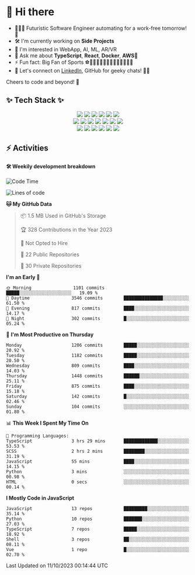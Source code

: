 # 👋 Hi there 
- 👩🏽‍💻 Futuristic Software Engineer automating for a work-free tomorrow!🚀<br>
- 🛠️ I'm currently working on **Side Projects**
- 🔭 I'm interested in WebApp, AI, ML, AR/VR
- 💬 Ask me about **TypeScript**, **React**, **Docker**, **AWS**🚢<br>
- ⚡ Fun fact: Big Fan of Sports ⚽️🧗🏽🧘🏽🏃🏽‍♀️🏊🏽‍♀️🤿🏄🏽
- 🤝 Let's connect on [LinkedIn](https://linkedin.com/in/hadongme), GitHub for geeky chats! 📲🤖
<!-- 🌱 I'm currently learning **Unity**, Blender 🎮🎨 -->
<!-- - ✈️ I'm a remotely working freelance developer, coding worldwide 🌍
🐾 Animal lover🐶😺 -->

Cheers to code and beyond! 🌈

## ✨ Tech Stack ✨ 
<div align="center">
<img src="https://img.shields.io/badge/TypeScript-007ACC?style=for-the-badge&logo=typescript&logoColor=white">
<img src="https://img.shields.io/badge/javascript-F7DF1E?style=for-the-badge&logo=javascript&logoColor=black">
<img src="https://img.shields.io/badge/Python-14354C?style=for-the-badge&logo=python&logoColor=white">
<img src="https://img.shields.io/badge/html-E34F26?style=for-the-badge&logo=html5&logoColor=white">
<img src="https://img.shields.io/badge/css-1572B6?style=for-the-badge&logo=css3&logoColor=white">
<img src="https://img.shields.io/badge/Tailwind_CSS-38B2AC?style=for-the-badge&logo=tailwind-css&logoColor=white"> 
<br>
<img src="https://img.shields.io/badge/react-61DAFB?style=for-the-badge&logo=react&logoColor=black">
<img src="https://img.shields.io/badge/vue.js-4FC08D?style=for-the-badge&logo=vue.js&logoColor=white">
<img src="https://img.shields.io/badge/next.js-000000?style=for-the-badge&logo=nextdotjs&logoColor=white">
<img src="https://img.shields.io/badge/node.js-ffdd00?style=for-the-badge&logo=nodedotjs&logoColor=black">
<img src="https://img.shields.io/badge/-GraphQL-E10098?style=for-the-badge&logo=graphql&logoColor=white">
<img src="https://img.shields.io/badge/Flutter-02569B?style=for-the-badge&logo=flutter&logoColor=white">
<img src="https://img.shields.io/badge/firebase-%23039BE5.svg?style=for-the-badge&logo=firebase">
<br>
<img src="https://img.shields.io/badge/MongoDB-4EA94B?style=for-the-badge&logo=mongodb&logoColor=white">
<img src="https://img.shields.io/badge/mysql-%2300f.svg?style=for-the-badge&logo=mysql&logoColor=white">
<img src="https://img.shields.io/badge/docker-%230db7ed.svg?style=for-the-badge&logo=docker&logoColor=white">
<img src="https://img.shields.io/badge/AWS-%23FF9900.svg?style=for-the-badge&logo=amazon-aws&logoColor=white">
<img src="https://img.shields.io/badge/github-181717?style=for-the-badge&logo=github&logoColor=white"> 
<img src="https://img.shields.io/badge/linux-FCC624?style=for-the-badge&logo=linux&logoColor=black">
</div>

## ⚡️ Activities
#### 🛠 Weekily development breakdown
<!--START_SECTION:waka-->
![Code Time](http://img.shields.io/badge/Code%20Time-166%20hrs%2022%20mins-blue)

![Lines of code](https://img.shields.io/badge/From%20Hello%20World%20I%27ve%20Written-8.4%20million%20lines%20of%20code-blue)

**🐱 My GitHub Data** 

> 📦 1.5 MB Used in GitHub's Storage 
 > 
> 🏆 328 Contributions in the Year 2023
 > 
> 🚫 Not Opted to Hire
 > 
> 📜 22 Public Repositories 
 > 
> 🔑 30 Private Repositories 
 > 
**I'm an Early 🐤** 

```text
🌞 Morning                1101 commits        █████░░░░░░░░░░░░░░░░░░░░   19.09 % 
🌆 Daytime                3546 commits        ███████████████░░░░░░░░░░   61.50 % 
🌃 Evening                817 commits         ████░░░░░░░░░░░░░░░░░░░░░   14.17 % 
🌙 Night                  302 commits         █░░░░░░░░░░░░░░░░░░░░░░░░   05.24 % 
```
📅 **I'm Most Productive on Thursday** 

```text
Monday                   1206 commits        █████░░░░░░░░░░░░░░░░░░░░   20.92 % 
Tuesday                  1182 commits        █████░░░░░░░░░░░░░░░░░░░░   20.50 % 
Wednesday                809 commits         ████░░░░░░░░░░░░░░░░░░░░░   14.03 % 
Thursday                 1448 commits        ██████░░░░░░░░░░░░░░░░░░░   25.11 % 
Friday                   875 commits         ████░░░░░░░░░░░░░░░░░░░░░   15.18 % 
Saturday                 142 commits         █░░░░░░░░░░░░░░░░░░░░░░░░   02.46 % 
Sunday                   104 commits         ░░░░░░░░░░░░░░░░░░░░░░░░░   01.80 % 
```


📊 **This Week I Spent My Time On** 

```text
💬 Programming Languages: 
TypeScript               3 hrs 29 mins       █████████████░░░░░░░░░░░░   53.53 % 
SCSS                     2 hrs 2 mins        ████████░░░░░░░░░░░░░░░░░   31.19 % 
JavaScript               55 mins             ████░░░░░░░░░░░░░░░░░░░░░   14.15 % 
Python                   3 mins              ░░░░░░░░░░░░░░░░░░░░░░░░░   00.98 % 
HTML                     0 secs              ░░░░░░░░░░░░░░░░░░░░░░░░░   00.14 % 
```

**I Mostly Code in JavaScript** 

```text
JavaScript               13 repos            █████████░░░░░░░░░░░░░░░░   35.14 % 
Python                   10 repos            ███████░░░░░░░░░░░░░░░░░░   27.03 % 
TypeScript               7 repos             █████░░░░░░░░░░░░░░░░░░░░   18.92 % 
Shell                    3 repos             ██░░░░░░░░░░░░░░░░░░░░░░░   08.11 % 
Vue                      1 repo              █░░░░░░░░░░░░░░░░░░░░░░░░   02.70 % 
```




 Last Updated on 11/10/2023 00:14:44 UTC
<!--END_SECTION:waka-->

<!--
Here are some ideas to get you started:

- 🔭 I’m currently working on ...
- 🌱 I’m currently learning ...
- 👯 I’m looking to collaborate on ...
- 🤔 I’m looking for help with ...
- 💬 Ask me about ...
- 📫 How to reach me: ...
- 😄 Pronouns: ...
- ⚡ Fun fact: ...
-->
